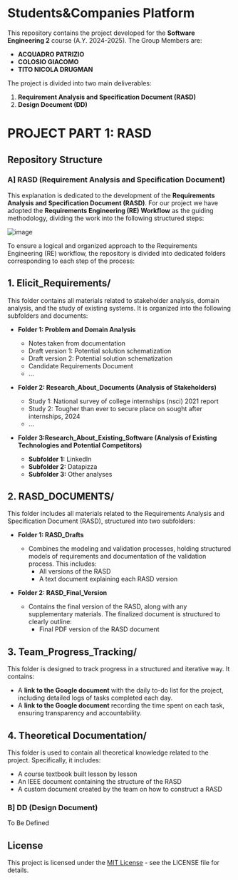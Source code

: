 # Students&Companies Platform 
This repository contains the project developed for the **Software Engineering 2** course (A.Y. 2024-2025). The Group Members are: 
- **ACQUADRO PATRIZIO**
- **COLOSIO GIACOMO**
- **TITO NICOLA DRUGMAN**


The project is divided into two main deliverables:
1. **Requirement Analysis and Specification Document (RASD)**
2. **Design Document (DD)**

# PROJECT PART 1: RASD
## Repository Structure
### A] RASD (Requirement Analysis and Specification Document)
This explanation is dedicated to the development of the **Requirements Analysis and Specification Document (RASD)**. For our project we have adopted the **Requirements Engineering (RE) Workflow** as the guiding methodology, dividing the work into the following structured steps:

![image](https://github.com/user-attachments/assets/8d2f66a8-9068-42cb-84a3-c8d3ead98629)

To ensure a logical and organized approach to the Requirements Engineering (RE) workflow, the repository is divided into dedicated folders corresponding to each step of the process:


## **1. Elicit_Requirements/**

This folder contains all materials related to stakeholder analysis, domain analysis, and the study of existing systems. It is organized into the following subfolders and documents:

- **Folder 1: Problem and Domain Analysis**
  - Notes taken from documentation
  - Draft version 1: Potential solution schematization
  - Draft version 2: Potential solution schematization
  - Candidate Requirements Document
  - ...



- **Folder 2: Research_About_Documents (Analysis of Stakeholders)**
  - Study 1: National survey of college internships (nsci) 2021 report
  - Study 2: Tougher than ever to secure place on sought after internships, 2024
  - ...

- **Folder 3:Research_About_Existing_Software (Analysis of Existing Technologies and Potential Competitors)**
  - **Subfolder 1:** LinkedIn
  - **Subfolder 2:** Datapizza
  - **Subfolder 3:** Other analyses



## **2. RASD_DOCUMENTS/**

This folder includes all materials related to the Requirements Analysis and Specification Document (RASD), structured into two subfolders:

- **Folder 1: RASD_Drafts**
  - Combines the modeling and validation processes, holding structured models of requirements and documentation of the validation process. This includes:
    - All versions of the RASD
    - A text document explaining each RASD version

- **Folder 2: RASD_Final_Version**
  - Contains the final version of the RASD, along with any supplementary materials. The finalized document is structured to clearly outline:
    - Final PDF version of the RASD document



## **3. Team_Progress_Tracking/**

This folder is designed to track progress in a structured and iterative way. It contains:

- A **link to the Google document** with the daily to-do list for the project, including detailed logs of tasks completed each day.
- A **link to the Google document** recording the time spent on each task, ensuring transparency and accountability.
  

## **4. Theoretical Documentation/**
This folder is used to contain all theoretical knowledge related to the project. Specifically, it includes:

- A course textbook built lesson by lesson
- An IEEE document containing the structure of the RASD
- A custom document created by the team on how to construct a RASD



### B] DD (Design Document)
To Be Defined





## License

This project is licensed under the [MIT License](LICENSE) - see the LICENSE file for details.

